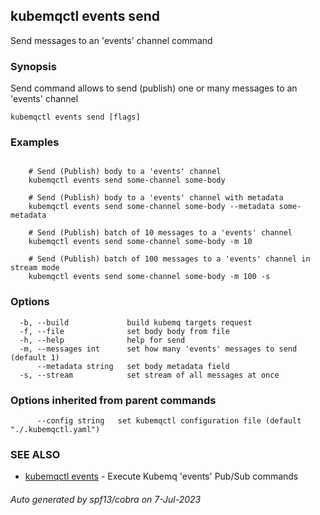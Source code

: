 ## kubemqctl events send

Send messages to an 'events' channel command

### Synopsis

Send command allows to send (publish) one or many messages to an 'events' channel

```
kubemqctl events send [flags]
```

### Examples

```

	# Send (Publish) body to a 'events' channel
	kubemqctl events send some-channel some-body
	
	# Send (Publish) body to a 'events' channel with metadata
	kubemqctl events send some-channel some-body --metadata some-metadata
	
	# Send (Publish) batch of 10 messages to a 'events' channel
	kubemqctl events send some-channel some-body -m 10

	# Send (Publish) batch of 100 messages to a 'events' channel in stream mode
	kubemqctl events send some-channel some-body -m 100 -s

```

### Options

```
  -b, --build             build kubemq targets request
  -f, --file              set body body from file
  -h, --help              help for send
  -m, --messages int      set how many 'events' messages to send (default 1)
      --metadata string   set body metadata field
  -s, --stream            set stream of all messages at once
```

### Options inherited from parent commands

```
      --config string   set kubemqctl configuration file (default "./.kubemqctl.yaml")
```

### SEE ALSO

* [kubemqctl events](kubemqctl_events.md)	 - Execute Kubemq 'events' Pub/Sub commands

###### Auto generated by spf13/cobra on 7-Jul-2023

